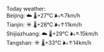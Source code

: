 Today weather:  
Beijing: ☁️   🌡️+27°C 🌬️↖7km/h  
Tianjin: ☀️   🌡️+28°C 🌬️↑11km/h  
Shijiazhuang: ☁️   🌡️+29°C 🌬️↖15km/h  
Tangshan: ☀️   🌡️+33°C 🌬️↑14km/h  
